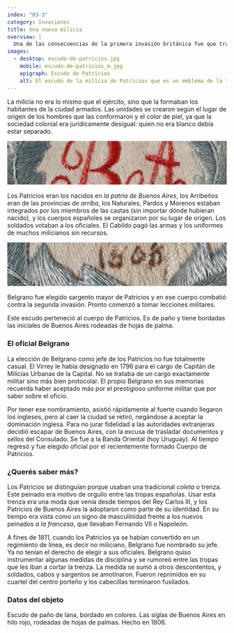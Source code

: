 ```yaml
---
index: "03-3"
category: Invasiones
title: Una nueva milicia
overview: |
  Una de las consecuencias de la primera invasión británica fue que tras su derrota en agosto de 1806 se formaron en Buenos Aires una serie de cuerpos milicianos voluntarios para combatir una posible segunda invasión.
images:
  - desktop: escudo-de-patricios.jpg
    mobile: escudo-de-patricios_m.jpg  
    epigraph: Escudo de Patricios
    alt: El escudo de la milicia de Patricios que es un emblema de la tropa. Tiene forma ovalada, bordada con hilos de colores sobre un paño. En el centro se presenta las letras B y A como sigla de Buenos Aires rodeadas de hojas de palmas.
---
```


La milicia no era lo mismo que el ejército, sino que la formaban los habitantes de la ciudad armados. Las unidades se crearon según el lugar de origen de los hombres que las conformaron y el color de piel, ya que la sociedad colonial era jurídicamente desigual: quien no era blanco debía estar separado.

![Detalle del objeto](./eje03-3-a.jpg)

Los Patricios eran los nacidos en *la patria de Buenos Aires*, los Arribeños eran de las provincias *de arriba*, los Naturales, Pardos y Morenos estaban integrados por los miembros de las castas (sin importar dónde hubieran nacido), y los cuerpos españoles se organizaron por su lugar de origen. Los soldados votaban a los oficiales. El Cabildo pagó las armas y los uniformes de muchos milicianos sin recursos.

![Detalle del objeto](./eje03-3-b.jpg)

Belgrano fue elegido sargento mayor de Patricios y en ese cuerpo combatió contra la segunda invasión. Pronto comenzó a tomar lecciones militares.

Este escudo perteneció al cuerpo de Patricios. Es de paño y tiene bordadas las iniciales de Buenos Aires rodeadas de hojas de palma.

### El oficial Belgrano
La elección de Belgrano como jefe de los Patricios no fue totalmente casual. El Virrey le había designado en 1796 para el cargo de Capitán de Milicias Urbanas de la Capital. No se trataba de un cargo exactamente militar sino más bien protocolar. El propio Belgrano en sus memorias recuerda haber aceptado más por el prestigioso uniforme militar que por saber sobre el oficio.

Por tener ese nombramiento, asistió rápidamente al fuerte cuando llegaron los ingleses, pero al caer la ciudad se retiró, negándose a aceptar la dominación inglesa. Para no jurar fidelidad a las autoridades extranjeras decidió escapar de Buenos Aires, con la excusa de trasladar documentos y sellos del Consulado. Se fue a la Banda Oriental (hoy Uruguay). Al tiempo regresó y fue elegido oficial por el recientemente formado Cuerpo de Patricios.

### ¿Querés saber más?
Los Patricios se distinguían porque usaban una tradicional *coleta* o trenza. Este peinado era motivo de orgullo entre las tropas españolas. Usar esta trenza era una moda que venía desde tiempos del Rey Carlos III, y los Patricios de Buenos Aires la adoptaron como parte de su identidad. En su tiempo era vista como un signo de masculinidad frente a los nuevos peinados *a la francesa*, que llevaban Fernando VII o Napoleón.

A fines de 1811, cuando los Patricios ya se habían convertido en un regimiento de línea, es decir no miliciano, Belgrano fue nombrado su jefe. Ya no tenían el derecho de elegir a sus oficiales. Belgrano quiso instrumentar algunas medidas de disciplina y se rumoreó entre las tropas que les iban a cortar la trenza. La medida se sumó a otros descontentos, y soldados, cabos y sargentos se amotinaron. Fueron reprimidos en su cuartel del centro porteño y los cabecillas terminaron fusilados.

### Datos del objeto
Escudo de paño de lana, bordado en colores. Las siglas de Buenos Aires en hilo rojo, rodeadas de hojas de palmas. Hecho en 1806.



